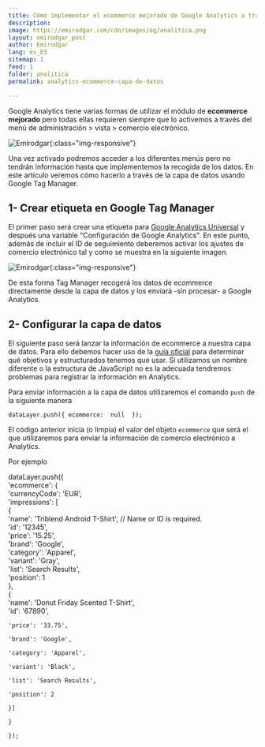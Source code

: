 ```yaml
---
title: Cómo implementar el ecommerce mejorado de Google Analytics a través de la capa de datos y GTM
description: 
image: https://emirodgar.com/cdn/images/og/analitica.png
layout: emirodgar_post
author: Emirodgar
lang: es_ES
sitemap: 1
feed: 1
folder: analitica
permalink: analytics-ecommerce-capa-de-datos

--- 
```


Google Analytics tiene varias formas de utilizar el módulo de **ecommerce mejorado** pero todas ellas requieren siempre que lo activemos a través del menú de administración > vista > comercio electrónico.

![Emirodgar](https://emirodgar.com/cdn/images/posts/analytics-ecommerce-opciones.jpg){:class="img-responsive"}


Una vez activado podremos acceder a los diferentes menús pero no tendrán información hasta que implementemos la recogida de los datos. En este artículo veremos cómo hacerlo a través de la capa de datos usando Google Tag Manager.

## 1- Crear etiqueta en Google Tag Manager

El primer paso será crear una etiqueta para [Google Analytics Universal](https://emirodgar.com/versiones-google-analytics) y después una variable "Configuración de Google Analytics". En este punto, además de incluir el ID de seguimiento deberemos activar los ajustes de comercio electrónico tal y como se muestra en la siguiente imagen.

![Emirodgar](https://i.imgur.com/KXCcIcb.png){:class="img-responsive"}

De esta forma Tag Manager recogerá los datos de ecommerce directamente desde la capa de datos y los enviará -sin procesar- a Google Analytics.

## 2- Configurar la capa de datos

El siguiente paso será lanzar la información de ecommerce a nuestra capa de datos. Para ello debemos hacer uso de la [guía oficial](https://developers.google.com/tag-manager/enhanced-ecommerce?hl=es#data-layer) para determinar qué objetivos y estructurados tenemos que usar. Si utilizamos un nombre diferente o la estructura de JavaScript no es la adecuada tendremos problemas para registrar la información en Analytics.

Para enviar información a la capa de datos utilizaremos el comando `push` de la siguiente manera

    dataLayer.push({ ecommerce:  null  });

El código anterior inicia (o limpia) el valor del objeto `ecommerce` que será el que utilizaremos para enviar la información de comercio electrónico a Analytics.

Por ejemplo

   dataLayer.push({    
    'ecommerce': {    
    'currencyCode': 'EUR',     
    'impressions': [    
    {    
    'name': 'Triblend Android T-Shirt', // Name or ID is required.    
    'id': '12345',    
    'price': '15.25',    
    'brand': 'Google',    
    'category': 'Apparel',    
    'variant': 'Gray',    
    'list': 'Search Results',    
    'position': 1    
    },    
    {    
    'name': 'Donut Friday Scented T-Shirt',    
    'id': '67890',
    
    'price': '33.75',
    
    'brand': 'Google',
    
    'category': 'Apparel',
    
    'variant': 'Black',
    
    'list': 'Search Results',
    
    'position': 2
    
    }]
    
    }
    
    });

<!--stackedit_data:
eyJoaXN0b3J5IjpbLTIwNzU3NjEyMzcsLTM5MzkyNTMwMSw3OD
QzODUxMzhdfQ==
-->